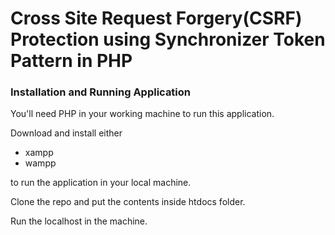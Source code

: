 # Cross Site Request Forgery(CSRF) Protection using Synchronizer Token Pattern in PHP
### Installation and Running Application

You'll need PHP in your working machine to run this application.

Download and install either

- xampp
- wampp

to run the application in your local machine.

Clone the repo and put the contents inside htdocs folder.

Run the localhost in the machine.
